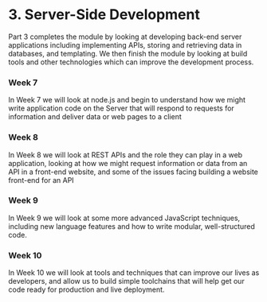 # 3. Server-Side Development

Part 3 completes the module by looking at developing back-end server applications including implementing APIs, storing and retrieving data in databases, and templating. We then finish the module by looking at build tools and other technologies which can improve the development process.

### Week 7

In Week 7 we will look at node.js and begin to understand how we might write application code on the Server that will respond to requests for information and deliver data or web pages to a client

### Week 8

In Week 8 we will look at REST APIs and the role they can play in a web application, looking at how we might request information or data from an API in a front-end website, and some of the issues facing building a website front-end for an API

### Week 9

In Week 9 we will look at some more advanced JavaScript techniques, including new language features and how to write modular, well-structured code.

### Week 10

In Week 10 we will look at tools and techniques that can improve our lives as developers, and allow us to build simple toolchains that will help get our code ready for production and live deployment.
